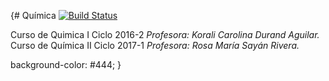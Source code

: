 <!-- background: #fff4e3 -->
<!-- color: #2d2422 --> 
{# Química
[![Build Status](https://travis-ci.org/gnab/remark.svg?branch=develop)]()

Curso de Quimica I Ciclo 2016-2 _Profesora: Korali Carolina Durand Aguilar._<br /> 
Curso de Química II Ciclo 2017-1 _Profesora: Rosa María Sayán Rivera._

  background-color: #444;
}

